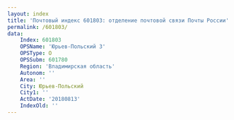 ```yaml
---
layout: index
title: 'Почтовый индекс 601803: отделение почтовой связи Почты России'
permalink: /601803/
data:
    Index: 601803
    OPSName: 'Юрьев-Польский 3'
    OPSType: О
    OPSSubm: 601780
    Region: 'Владимирская область'
    Autonom: ''
    Area: ''
    City: Юрьев-Польский
    City1: ''
    ActDate: '20180813'
    IndexOld: ''
---
```


